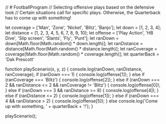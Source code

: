 // # FootballProgram
// Selecting offensive plays based on the defensive look
// Certain situations call for specific plays. Otherwise, the Quarterback has to come up with something!

let coverage = ['Man', 'Zone', 'Nickel', 'Blitz', 'Banjo'];
let down = [1, 2, 3, 4];
let distance = [1, 2, 3, 4, 5, 6, 7, 8, 9, 10];
let offense = ['Play Action', 'HB Dive', 'Slip screen', 'Slants', 'Fly', 'Punt'];
let ranDown = down[Math.floor(Math.random() * down.length)];
let ranDistance = distance[Math.floor(Math.random() * distance.length)];
let ranCoverage = coverage[Math.floor(Math.random() * coverage.length)];
let quarterBack = 'Dak Prescott'

function playScenario(x, y, z) {
	console.log(ranDown, ranDistance, ranCoverage);
	if (ranDown === 1) {
		console.log(offense[1]);
	}
	else if (ranCoverage === 'Blitz') {
		console.log(offense[2]);
	}
	else if (ranDown === 2 && ranDistance <= 2 && ranCoverage != 'Blitz') {
		console.log(offense[0]);
	}
	else if (ranDown === 3 && ranDistance >= 8) {
		console.log(offense[4]);
	}
	else if (ranDistance <= 2) {
		console.log(offense[1]);
	}
	else if (ranDown === 4 && ranDistance > 2) {
		console.log(offense[5]);
	}
	else console.log('Come up with something, ' + quarterBack + '!');
}

playScenario();
